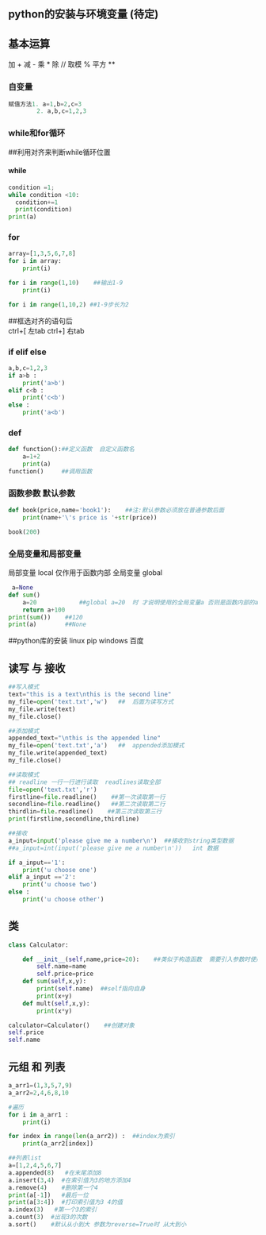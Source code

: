 
## python的安装与环境变量  (待定)

## 基本运算

加    +
减    -
乘    *
除    //
取模  %
平方  **

### 自变量
```python
赋值方法1. a=1,b=2,c=3
        2. a,b,c=1,2,3
```

        
### while和for循环

##利用对齐来判断while循环位置

#### while      
```python
condition =1;
while condition <10:
  condition+=1
  print(condition)
print(a)
```
   

### for

```python
array=[1,3,5,6,7,8]
for i in array:
    print(i)

for i in range(1,10)    ##输出1-9
    print(i)

for i in range(1,10,2) ##1-9步长为2

```
##框选对齐的语句后  
ctrl+[  左tab 
ctrl+]  右tab

### if elif else 
```python
a,b,c=1,2,3
if a>b :
    print('a>b')
elif c<b :
    print('c<b')
else :
    print('a<b')
```

### def
```python
def function():##定义函数  自定义函数名
    a=1+2
    print(a)
function()     ##调用函数

```
### 函数参数 默认参数

```python
def book(price,name='book1'):    ##注:默认参数必须放在普通参数后面
    print(name+'\'s price is '+str(price))

book(200)

```
### 全局变量和局部变量

局部变量 local  仅作用于函数内部
全局变量 global
```python
 a=None
def sum()
    a=20            ##global a=20  时 才说明使用的全局变量a 否则是函数内部的a
    return a+100
print(sum())    ##120
print(a)        ##None

```

##python库的安装
linux pip 
windows 百度

## 读写 与  接收
```python
##写入模式
text="this is a text\nthis is the second line"
my_file=open('text.txt','w')   ##  后面为读写方式
my_file.write(text)
my_file.close()

##添加模式
appended_text="\nthis is the appended line"
my_file=open('text.txt','a')   ##  appended添加模式
my_file.write(appended_text)
my_file.close()

##读取模式
## readline 一行一行进行读取  readlines读取全部
file=open('text.txt','r')
firstline=file.readline()    ##第一次读取第一行
secondline=file.readline()   ##第二次读取第二行 
thirdlin=file.readline()    ##第三次读取第三行
print(firstline,secondline,thirdline)

##接收
a_input=input('please give me a number\n')  ##接收到string类型数据
##a_input=int(input('please give me a number\n'))   int 数据

if a_input=='1':
    print('u choose one')
elif a_input =='2':
    print('u choose two')
else :
    print('u choose other')


```

## 类
```python
class Calculator:

    def __init__(self,name,price=20):    ##类似于构造函数  需要引入参数时使用 无参数无法构建类  可以使用默认参数
        self.name=name
        self.price=price
    def sum(self,x,y):
        print(self.name)  ##self指向自身
        print(x+y)
    def mult(self,x,y):
        print(x*y)

calculator=Calculator()    ##创建对象 
self.price
self.name

```
## 元组 和 列表
```python
a_arr1=(1,3,5,7,9)
a_arr2=2,4,6,8,10

#遍历
for i in a_arr1 :
    print(i)

for index in range(len(a_arr2)) :  ##index为索引
    print(a_arr2[index])

##列表list
a=[1,2,4,5,6,7]
a.appended(8)   #在末尾添加8
a.insert(3,4)  #在索引值为3的地方添加4
a.remove(4)    #删除第一个4
print(a[-1])   #最后一位 
print(a[3:4])  #打印索引值为3 4的值
a.index(3)   #第一个3的索引
a.count(3)  #出现3的次数
a.sort()    #默认从小到大 参数为reverse=True时 从大到小
```



